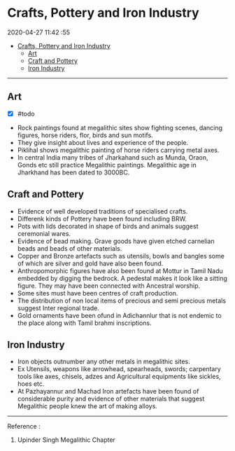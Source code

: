 # Crafts, Pottery and Iron Industry

2020-04-27 11:42 :55

- [Crafts, Pottery and Iron Industry](#crafts-pottery-and-iron-industry)
  - [Art](#art)
  - [Craft and Pottery](#craft-and-pottery)
  - [Iron Industry](#iron-industry)

---

## Art

- [x] #todo
- Rock paintings found at megalithic sites show fighting scenes, dancing figures, horse riders, flor, birds and sun motifs.
- They give insight about lives and experience of the people.
- Piklihal shows megalithic painting of horse riders carrying metal axes.
- In central India many tribes of Jharkahand such as Munda, Oraon, Gonds etc still practice Megalithic paintings. Megalithic age in Jharkhand has been dated to 3000BC.

## Craft and Pottery

- Evidence of well developed traditions of specialised crafts.
- Differenk kinds of Pottery have been found including BRW.
- Pots with lids decorated in shape of birds and animals suggest ceremonial wares.
- Evidence of bead making. Grave goods have given etched carnelian beads and beads of other materials.
- Copper and Bronze artefacts such as utensils, bowls and bangles some of which are silver and gold have also been found.
- Anthropomorphic figures have also been found at Mottur in Tamil Nadu embedded by digging the bedrock. A pedestal makes it look like a sitting figure. They may have been connected with Ancestral worship.
- Some sites must have been centres of craft production.
- The distribution of non local items of precious and semi precious metals suggest Inter regional trade.
- Gold ornaments have been ofund in Adichannlur that is not endemic to the place along with Tamil brahmi inscriptions.

## Iron Industry

- Iron objects outnumber any other metals in megalithic sites.
- Ex Utensils, weapons like arrowhead, spearheads, swords; carpentary tools like axes, chisels, adzes and Agricultural equipments like sickles, hoes etc.
- At Pazhayannur and Machad Iron artefacts have been found of considerable purity and evidence of other materials that suggest Megalithic people knew the art of making alloys.

---

Reference :

1. Upinder Singh Megalithic Chapter
